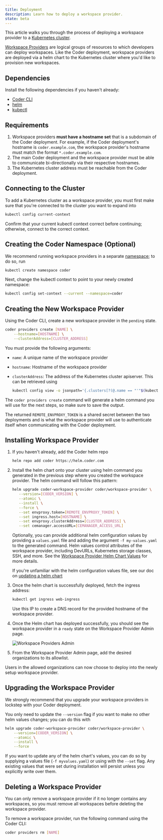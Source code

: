 ```yaml
---
title: Deployment
description: Learn how to deploy a workspace provider.
state: beta
---
```


This article walks you through the process of deploying a workspace provider to
a [Kubernetes cluster](../../setup/kubernetes/index.md).

[Workspace Providers](index.md) are logical groups of resources to which
developers can deploy workspaces. Like the Coder deployment, workspace providers
are deployed via a helm chart to the Kubernetes cluster where you'd like to
provision new workspaces.

## Dependencies

Install the following dependencies if you haven't already:

- [Coder CLI](../../cli/installation.md)
- [helm](https://helm.sh/docs/intro/install/)
- [kubectl](https://kubernetes.io/docs/tasks/tools/install-kubectl/)

## Requirements

1. Workspace providers **must have a hostname set** that is a subdomain of the
   Coder deployment. For example, if the Coder deployment's hostname is
   `coder.example.com`, the workspace provider's hostname must match the format
   `*.coder.example.com`.
2. The main Coder deployment and the workspace provider must be able to
   communicate bi-directionally via their respective hostnames.
3. The Kubernetes cluster address must be reachable from the Coder deployment.

## Connecting to the Cluster

To add a Kubernetes cluster as a workspace provider, you must first make sure
that you're connected to the cluster you want to expand into

```bash
kubectl config current-context
```

Confirm that your current kubectl context correct before continuing; otherwise,
connect to the correct context.

## Creating the Coder Namespace (Optional)

We recommend running workspace providers in a separate
[namespace](https://kubernetes.io/docs/concepts/overview/working-with-objects/namespaces/);
to do so, run

```bash
kubectl create namespace coder
```

Next, change the kubectl context to point to your newly created namespace:

```bash
kubectl config set-context --current --namespace=coder
```

## Creating the New Workspace Provider

Using the Coder CLI, create a new workspace provider in the `pending` state.

```bash
coder providers create [NAME] \
    --hostname=[HOSTNAME] \
    --clusterAddress=[CLUSTER_ADDRESS]
```

You must provide the following arguments:

- `name`: A unique name of the workspace provider
- `hostname`: Hostname of the workspace provider
- `clusterAddress`: The address of the Kubernetes cluster apiserver. This can be
  retrieved using

  ```bash
  kubectl config view -o jsonpath='{.clusters[?(@.name == "'"$(kubectl config current-context)"'")].cluster.server}{"\n"}'
  ```

The `coder providers create` command will generate a helm command you will use
for the next steps, so make sure to save the output.

The returned `REMOTE_ENVPROXY_TOKEN` is a shared secret between the two
deployments and is what the workspace provider will use to authenticate itself
when communicating with the Coder deployment.

## Installing Workspace Provider

1. If you haven't already, add the Coder helm repo

   ```bash
   helm repo add coder https://helm.coder.com
   ```

1. Install the helm chart onto your cluster using helm command you generated in
   the previous step where you created the workspace provider. The helm command
   will follow this pattern:

   ```bash
   helm upgrade coder-workspace-provider coder/workspace-provider \
      --version=[CODER_VERSION] \
      --atomic \
      --install \
      --force \
      --set envproxy.token=[REMOTE_ENVPROXY_TOKEN] \
      --set ingress.host=[HOSTNAME] \
      --set envproxy.clusterAddress=[CLUSTER_ADDRESS] \
      --set cemanager.accessURL=[CEMANAGER_ACCESS_URL]
   ```

   Optionally, you can provide additional helm configuration values by providing
   a `values.yaml` file and adding the argument `-f my-values.yaml` to the
   generated command. Helm values control attributes of the workspace provider,
   including DevURLs, Kubernetes storage classes, SSH, and more. See the
   [Workspace Provider Helm Chart
   Values]("https://github.com/cdr/enterprise-helm/blob/workspace-providers-envproxy-only/README.md")
   for more details.

   If you're unfamiliar with the helm configuration values file, see our doc on
   [updating a helm chart](../../guides/helm-charts.md)

2. Once the helm chart is successfully deployed, fetch the ingress address:

   ```bash
   kubectl get ingress web-ingress
   ```

   Use this IP to create a DNS record for the provided hostname of the workspace
   provider.

3. Once the Helm chart has deployed successfully, you should see the workspace
   provider in a `ready` state on the Workspace Provider Admin page.

   ![Workspace Providers Admin](../../assets/workspace-providers-admin.png)

4. From the Workspace Provider Admin page, add the desired organizations to its
   allowlist.

Users in the allowed organizations can now choose to deploy into the newly setup
   workspace provider.

## Upgrading the Workspace Provider

We strongly recommend that you upgrade your workspace providers in lockstep with
your Coder deployment.

You only need to update the `--version` flag if you want to make no other helm
values changes; you can do this with

```bash
helm upgrade coder-workspace-provider coder/workspace-provider \
    --version=[CODER_VERSION] \
    --atomic \
    --install \
    --force
```

If you want to update any of the helm chart's values, you can do so by supplying
a values file (`-f myvalues.yaml`) or using with the `--set` flag. Any existing
values that were set during installation will persist unless you explicitly
write over them.

## Deleting a Workspace Provider

You can only remove a workspace provider if it no longer contains any
workspaces, so you must remove all workspaces before deleting the workspace
provider.

To remove a workspace provider, run the following command using the Coder CLI:

```bash
coder providers rm [NAME]
```
